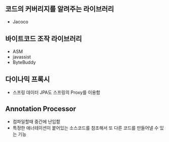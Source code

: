 ## 코드의 커버리지를 알려주는 라이브러리
- Jacoco

## 바이트코드 조작 라이브러리
- ASM
- javassist
- ByteBuddy

## 다이나믹 프록시 
- 스프링 데이터 JPA도 스프링의 Proxy를 이용함

## Annotation Processor
- 컴파일할때 중간에 난입함
- 특정한 애너테이션이 붙어있는 소스코드를 참조해서 또 다른 코드를 만들어낼 수 있는 기능
